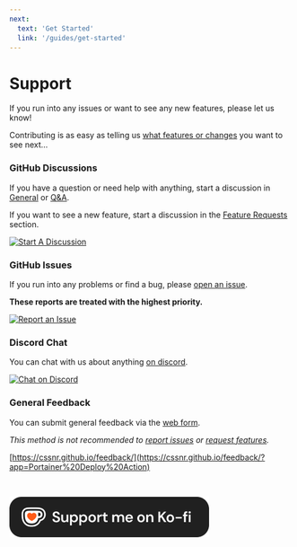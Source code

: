 ```yaml
---
next:
  text: 'Get Started'
  link: '/guides/get-started'
---
```


# Support

If you run into any issues or want to see any new features, please let us know!

Contributing is as easy as telling us [what features or changes](https://github.com/cssnr/portainer-stack-deploy-action/discussions/categories/feature-requests) you want to see next…

### GitHub Discussions

If you have a question or need help with anything,
start a discussion in [General](https://github.com/cssnr/portainer-stack-deploy-action/discussions/categories/general)
or [Q&A](https://github.com/cssnr/portainer-stack-deploy-action/discussions/categories/q-a).

If you want to see a new feature, start a discussion in
the [Feature Requests](https://github.com/cssnr/portainer-stack-deploy-action/discussions/categories/feature-requests) section.

[![Start A Discussion](https://img.shields.io/badge/Start_A_Discussion-blue?style=for-the-badge&logo=github)](https://github.com/cssnr/portainer-stack-deploy-action/discussions)

### GitHub Issues

If you run into any problems or find a bug, please [open an issue](https://github.com/cssnr/portainer-stack-deploy-action/issues).

**These reports are treated with the highest priority.**

[![Report an Issue](https://img.shields.io/badge/Report_an_Issue-blue?style=for-the-badge&logo=github)](https://github.com/cssnr/portainer-stack-deploy-action/issues)

### Discord Chat

You can chat with us about anything [on discord](https://discord.gg/wXy6m2X8wY).

[![Chat on Discord](https://img.shields.io/badge/Chat_on_Discord-5865F2?style=for-the-badge&logo=discord&logoColor=white)](https://discord.gg/wXy6m2X8wY)

### General Feedback

You can submit general feedback via the [web form](https://cssnr.github.io/feedback/?app=Portainer%20Deploy%20Action).

_This method is not recommended to [report issues](https://github.com/cssnr/portainer-stack-deploy-action/issues) or [request features](https://github.com/cssnr/portainer-stack-deploy-action/discussions/categories/feature-requests)._

[https://cssnr.github.io/feedback/](https://cssnr.github.io/feedback/?app=Portainer%20Deploy%20Action)

&nbsp;

[![Ko-Fi](./public/images/ko-fi.png)](https://ko-fi.com/cssnr)
